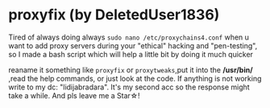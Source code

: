 # proxyfix (by DeletedUser1836)
Tired of always doing always `sudo nano /etc/proxychains4.conf` when u want to add proxy servers during your "ethical" hacking and "pen-testing", so I made a bash script which will help a little bit by doing it much quicker

reaname it something like `proxyfix` or `proxytweaks`,put it into the **/usr/bin/** ,read the help commands, or just look at the code. If anything is not working write to my dc: "lidijabradara". It's my second acc so the response might take a while.
And pls leave me a Star☆!

